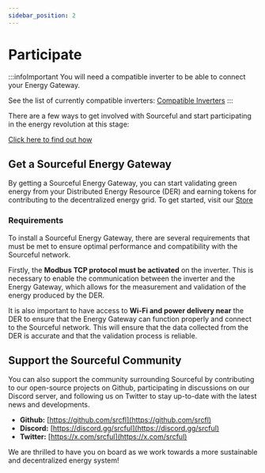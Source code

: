 ```yaml
---
sidebar_position: 2
---
```


# Participate

:::infoImportant
You will need a compatible inverter to be able to connect your Energy Gateway. 

See the list of currently compatible inverters: [Compatible Inverters](https://docs.sourceful.energy/energy-gateway/compatible-inverter/)
:::

There are a few ways to get involved with Sourceful and start participating in the energy revolution at this stage:

<a class="button button--primary" href="https://sourceful.energy/store">Click here to find out how</a>

## Get a Sourceful Energy Gateway

By getting a Sourceful Energy Gateway, you can start validating green energy from your Distributed Energy Resource (DER) and earning tokens for contributing to the decentralized energy grid. To get started, visit our [Store](https://sourceful.energy/store) 

### Requirements

To install a Sourceful Energy Gateway, there are several requirements that must be met to ensure optimal performance and compatibility with the Sourceful network.

Firstly, the **Modbus TCP protocol must be activated** on the inverter. This is necessary to enable the communication between the inverter and the Energy Gateway, which allows for the measurement and validation of the energy produced by the DER.

It is also important to have access to **Wi-Fi and power delivery near** the DER to ensure that the Energy Gateway can function properly and connect to the Sourceful network. This will ensure that the data collected from the DER is accurate and that the validation process is reliable.

## Support the Sourceful Community

You can also support the community surrounding Sourceful by contributing to our open-source projects on Github, participating in discussions on our Discord server, and following us on Twitter to stay up-to-date with the latest news and developments. 

- **Github:** [https://github.com/srcfl](https://github.com/srcfl)
- **Discord:** [https://discord.gg/srcful](https://discord.gg/srcful)
- **Twitter:** [https://x.com/srcful](https://x.com/srcful)

We are thrilled to have you on board as we work towards a more sustainable and decentralized energy system!

